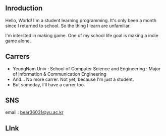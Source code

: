 ## Inroduction
Hello, World! I'm a student learning programming.
It's only been a month since I returned to school.
So the thing I learn are unfamiliar.

I'm intersted in making game. 
One of my school life goal is making a indie game alone.

## Carrers
* YeungNam Univ : School of Computer Science and Engineering : Major of Information & Communication Engineering
* And... No more carrer. Not yet, because I'm just a student.
* But someday, I'll have a carrer too.

## SNS
email : bear36031@yu.ac.kr

## LInk

